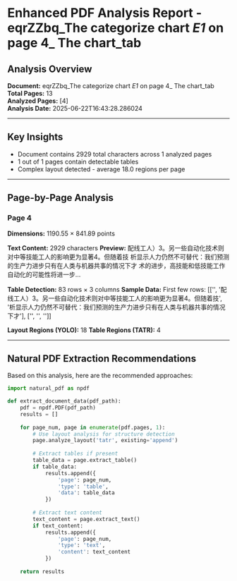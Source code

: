 # Enhanced PDF Analysis Report - eqrZZbq_The categorize chart _E1_ on page 4_ The chart_tab

## Analysis Overview

**Document:** eqrZZbq_The categorize chart _E1_ on page 4_ The chart_tab  
**Total Pages:** 13  
**Analyzed Pages:** [4]  
**Analysis Date:** 2025-06-22T16:43:28.286024

---

## Key Insights

- Document contains 2929 total characters across 1 analyzed pages
- 1 out of 1 pages contain detectable tables
- Complex layout detected - average 18.0 regions per page

---

## Page-by-Page Analysis

### Page 4

**Dimensions:** 1190.55 × 841.89 points

**Text Content:** 2929 characters
**Preview:** 配线工人）3。另一些自动化技术则对中等技能工人的影响更为显著4。但随着技 析显示人力仍然不可替代：我们预测的生产力进步只有在人类与机器共事的情况下才
术的进步，高技能和低技能工作自动化的可能性将进一步...

**Table Detection:** 83 rows × 3 columns
**Sample Data:** First few rows: [['', '配线工人）3。另一些自动化技术则对中等技能工人的影响更为显著4。但随着技', '析显示人力仍然不可替代：我们预测的生产力进步只有在人类与机器共事的情况下才'], ['', '', '']]

**Layout Regions (YOLO):** 18
**Table Regions (TATR):** 4


---

## Natural PDF Extraction Recommendations

Based on this analysis, here are the recommended approaches:

```python
import natural_pdf as npdf

def extract_document_data(pdf_path):
    pdf = npdf.PDF(pdf_path)
    results = []
    
    for page_num, page in enumerate(pdf.pages, 1):
        # Use layout analysis for structure detection
        page.analyze_layout('tatr', existing='append')
        
        # Extract tables if present
        table_data = page.extract_table()
        if table_data:
            results.append({
                'page': page_num,
                'type': 'table',
                'data': table_data
            })
        
        # Extract text content
        text_content = page.extract_text()
        if text_content:
            results.append({
                'page': page_num,
                'type': 'text',
                'content': text_content
            })
    
    return results
```

